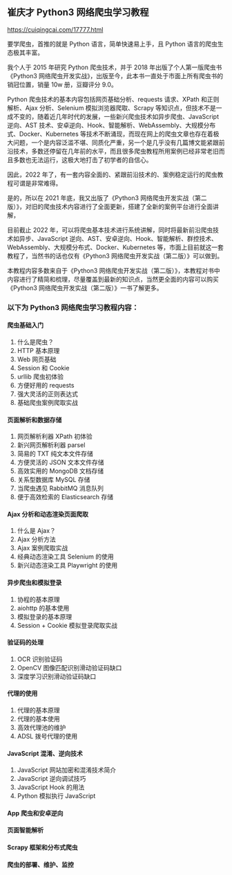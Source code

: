 
## 崔庆才 Python3 网络爬虫学习教程
https://cuiqingcai.com/17777.html

要学爬虫，首推的就是 Python 语言，简单快速易上手，且 Python 语言的爬虫生态极其丰富。

我个人于 2015 年研究 Python 爬虫技术，并于 2018 年出版了个人第一版爬虫书《Python3 网络爬虫开发实战》，出版至今，此本书一直处于市面上所有爬虫书的销冠位置，销量 10w 册，豆瓣评分 9.0。

Python 爬虫技术的基本内容包括网页基础分析、requests 请求、XPath 和正则解析、Ajax 分析、Selenium 模拟浏览器爬取、Scrapy 等知识点，但技术不是一成不变的，随着近几年时代的发展，一些新兴爬虫技术如异步爬虫、JavaScript 逆向、AST 技术、安卓逆向、Hook、智能解析、WebAssembly、大规模分布式、Docker、Kubernetes 等技术不断涌现，而现在网上的爬虫文章也存在着极大问题，一个是内容泛滥不堪、同质化严重，另一个是几乎没有几篇博文能紧跟前沿技术，多数还停留在几年前的水平，而且很多爬虫教程所用案例已经非常老旧而且多数也无法运行，这极大地打击了初学者的自信心。

因此，2022 年了，有一套内容全面的、紧跟前沿技术的、案例稳定运行的爬虫教程可谓是非常难得。

是的，所以在 2021 年底，我又出版了《Python3 网络爬虫开发实战（第二版）》，对旧的爬虫技术内容进行了全面更新，搭建了全新的案例平台进行全面讲解，

目前截止 2022 年，可以将爬虫基本技术进行系统讲解，同时将最新前沿爬虫技术如异步、JavaScript 逆向、AST、安卓逆向、Hook、智能解析、群控技术、WebAssembly、大规模分布式、Docker、Kubernetes 等，市面上目前就这一套教程了，当然书的话也仅有《Python3 网络爬虫开发实战（第二版）》可以做到。

本教程内容多数来自于《Python3 网络爬虫开发实战（第二版）》，本教程对书中内容进行了精简和梳理，尽量覆盖到最新的知识点，当然更全面的内容可以购买《Python3 网络爬虫开发实战（第二版）》一书了解更多。

### 以下为 Python3 网络爬虫学习教程内容：

#### 爬虫基础入门
1. 什么是爬虫？
2. HTTP 基本原理
3. Web 网页基础
4. Session 和 Cookie
5. urllib 爬虫初体验
6. 方便好用的 requests
7. 强大灵活的正则表达式
8. 基础爬虫案例爬取实战
#### 页面解析和数据存储
1.  网页解析利器 XPath 初体验
2. 新兴网页解析利器 parsel
3. 简易的 TXT 纯文本文件存储
4. 方便灵活的 JSON 文本文件存储
5. 高效实用的 MongoDB 文档存储
6. 关系型数据库 MySQL 存储
7. 当爬虫遇见 RabbitMQ 消息队列
8. 便于高效检索的 Elasticsearch 存储
#### Ajax 分析和动态渲染页面爬取
1. 什么是 Ajax？
2. Ajax 分析方法
3. Ajax 案例爬取实战
4. 经典动态渲染工具 Selenium 的使用
5. 新兴动态渲染工具 Playwright 的使用
#### 异步爬虫和模拟登录
1. 协程的基本原理
2. aiohttp 的基本使用
3. 模拟登录的基本原理
4. Session + Cookie 模拟登录爬取实战
#### 验证码的处理
1. OCR 识别验证码
2. OpenCV 图像匹配识别滑动验证码缺口
3. 深度学习识别滑动验证码缺口
#### 代理的使用
1. 代理的基本原理
2. 代理的基本使用
3. 高效代理池的维护
4. ADSL 拨号代理的使用
#### JavaScript 混淆、逆向技术
1. JavaScript 网站加密和混淆技术简介
2. JavaScript 逆向调试技巧
3. JavaScript Hook 的用法
4. Python 模拟执行 JavaScript
#### App 爬虫和安卓逆向
#### 页面智能解析
#### Scrapy 框架和分布式爬虫
#### 爬虫的部署、维护、监控
<!--stackedit_data:
eyJoaXN0b3J5IjpbMTAwNTIxNjM1N119
-->